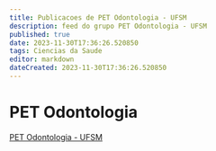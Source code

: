 ```yaml
---
title: Publicacoes de PET Odontologia - UFSM
description: feed do grupo PET Odontologia - UFSM
published: true
date: 2023-11-30T17:36:26.520850
tags: Ciencias da Saude
editor: markdown
dateCreated: 2023-11-30T17:36:26.520850
---
```


# PET Odontologia
[PET Odontologia - UFSM](/grupo/189PETOdontologiaUFSM.md)